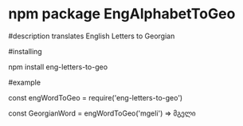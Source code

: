 # npm package EngAlphabetToGeo

#description 
translates English Letters to Georgian


#installing 

npm install eng-letters-to-geo



#example


const engWordToGeo = require('eng-letters-to-geo')


const GeorgianWord = engWordToGeo('mgeli') => მგელი